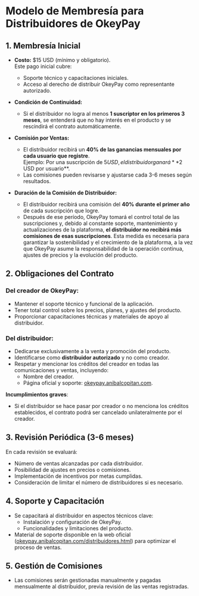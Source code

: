 # **Modelo de Membresía para Distribuidores de OkeyPay**

## **1. Membresía Inicial**  
- **Costo:** $15 USD (mínimo y obligatorio).  
  Este pago inicial cubre:  
  - Soporte técnico y capacitaciones iniciales.  
  - Acceso al derecho de distribuir OkeyPay como representante autorizado.  

- **Condición de Continuidad:**  
  - Si el distribuidor no logra al menos **1 suscriptor en los primeros 3 meses**, se entenderá que no hay interés en el producto y se rescindirá el contrato automáticamente.  

- **Comisión por Ventas:**  
  - El distribuidor recibirá un **40% de las ganancias mensuales por cada usuario que registre**.  
    Ejemplo: Por una suscripción de $5 USD, el distribuidor ganará **$2 USD por usuario**.  
  - Las comisiones pueden revisarse y ajustarse cada 3-6 meses según resultados.

- **Duración de la Comisión de Distribuidor:**
  - El distribuidor recibirá una comisión del **40% durante el primer año** de cada suscripción que logre.
  - Después de ese período, OkeyPay tomará el control total de las suscripciones y, debido al constante soporte, mantenimiento y actualizaciones de la plataforma, **el distribuidor no recibirá más comisiones de esas suscripciones**. Esta medida es necesaria para garantizar la sostenibilidad y el crecimiento de la plataforma, a la vez que OkeyPay asume la responsabilidad de la operación continua, ajustes de precios y la evolución del producto.

## **2. Obligaciones del Contrato**  
### **Del creador de OkeyPay:**  
- Mantener el soporte técnico y funcional de la aplicación.  
- Tener total control sobre los precios, planes, y ajustes del producto.  
- Proporcionar capacitaciones técnicas y materiales de apoyo al distribuidor.  

### **Del distribuidor:**  
- Dedicarse exclusivamente a la venta y promoción del producto.  
- Identificarse como **distribuidor autorizado** y no como creador.  
- Respetar y mencionar los créditos del creador en todas las comunicaciones y ventas, incluyendo:  
  - Nombre del creador.  
  - Página oficial y soporte: [okeypay.anibalcopitan.com](https://okeypay.anibalcopitan.com).  

**Incumplimientos graves**:  
- Si el distribuidor se hace pasar por creador o no menciona los créditos establecidos, el contrato podrá ser cancelado unilateralmente por el creador.  

## **3. Revisión Periódica (3-6 meses)**  
En cada revisión se evaluará:  
- Número de ventas alcanzadas por cada distribuidor.  
- Posibilidad de ajustes en precios o comisiones.  
- Implementación de incentivos por metas cumplidas.  
- Consideración de limitar el número de distribuidores si es necesario.  

## **4. Soporte y Capacitación**  
- Se capacitará al distribuidor en aspectos técnicos clave:  
  - Instalación y configuración de OkeyPay.  
  - Funcionalidades y limitaciones del producto.  
- Material de soporte disponible en la web oficial ([okeypay.anibalcopitan.com/distribuidores.html](https://okeypay.anibalcopitan.com/distribuidores.html)) para optimizar el proceso de ventas.  

## **5. Gestión de Comisiones**  
- Las comisiones serán gestionadas manualmente y pagadas mensualmente al distribuidor, previa revisión de las ventas registradas.  

